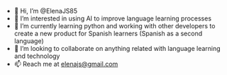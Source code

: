 - 👋 Hi, I’m @ElenaJS85
- 👀 I’m interested in using AI to improve language learning processes
- 🌱 I’m currently learning python and working with other developers to create a new product for Spanish learners (Spanish as a second language)
- 💞️ I’m looking to collaborate on anything related with language learning and technology
- 📫 Reach me at elenajs@gmail.com

<!---
ElenaJS85/ElenaJS85 is a ✨ special ✨ repository because its `README.md` (this file) appears on your GitHub profile.
You can click the Preview link to take a look at your changes.
--->
